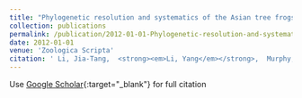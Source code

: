 ```yaml
---
title: "Phylogenetic resolution and systematics of the Asian tree frogs, Rhacophorus (Rhacophoridae, Amphibia)"
collection: publications
permalink: /publication/2012-01-01-Phylogenetic-resolution-and-systematics-of-the-Asian-tree-frogs-Rhacophorus-Rhacophoridae-Amphibia
date: 2012-01-01
venue: 'Zoologica Scripta'
citation: ' Li, Jia-Tang,  <strong><em>Li, Yang</em></strong>,  Murphy, Robert W,  Rao, Ding-Qi,  Zhang, Ya-Ping, &quot;Phylogenetic resolution and systematics of the Asian tree frogs, Rhacophorus (Rhacophoridae, Amphibia).&quot; Zoologica Scripta, 2012.'
---
```

Use [Google Scholar](https://scholar.google.com/scholar?q=Phylogenetic+resolution+and+systematics+of+the+Asian+tree+frogs,+Rhacophorus+(Rhacophoridae,+Amphibia)){:target="_blank"} for full citation
